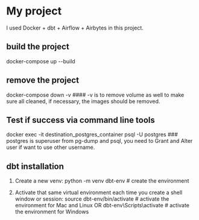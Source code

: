 # My project

I used Docker + dbt + Airflow + Airbytes in this project.

## build the project

docker-compose up --build

## remove the project

docker-compose down -v #### -v is to remove volume as well to make sure all cleaned, if necessary, the images should be removed.

## Test if success via command line tools

docker exec -it destination_postgres_container psql -U postgres ### postgres is superuser from pg-dump and psql, you need to Grant and Alter user if want to use other username.

## dbt installation

1. Create a new venv:
   python -m venv dbt-env # create the environment

2. Activate that same virtual environment each time you create a shell window or session:
   source dbt-env/bin/activate # activate the environment for Mac and Linux OR
   dbt-env\Scripts\activate # activate the environment for Windows
